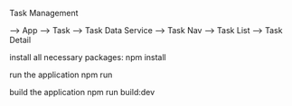 Task Management

--> App
    --> Task
        --> Task Data Service
        --> Task Nav
        --> Task List
        --> Task Detail

install all necessary packages:
npm install

run the application
npm run

build the application
npm run build:dev
